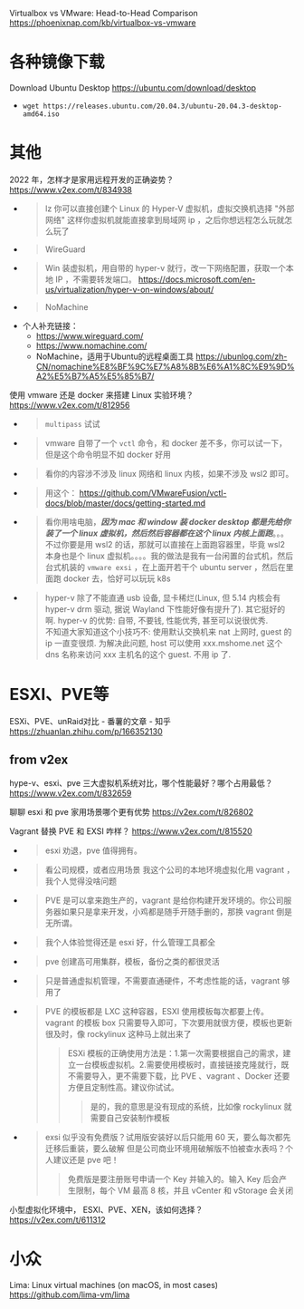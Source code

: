 
Virtualbox vs VMware: Head-to-Head Comparison https://phoenixnap.com/kb/virtualbox-vs-vmware

# 各种镜像下载

Download Ubuntu Desktop https://ubuntu.com/download/desktop
- `wget https://releases.ubuntu.com/20.04.3/ubuntu-20.04.3-desktop-amd64.iso`

# 其他

2022 年，怎样才是家用远程开发的正确姿势？ https://www.v2ex.com/t/834938
- > lz 你可以直接创建个 Linux 的 Hyper-V 虚拟机，虚拟交换机选择 "外部网络" 这样你虚拟机就能直接拿到局域网 ip ，之后你想远程怎么玩就怎么玩了
- > WireGuard
- > Win 装虚拟机，用自带的 hyper-v 就行，改一下网络配置，获取一个本地 IP ，不需要转发端口。 https://docs.microsoft.com/en-us/virtualization/hyper-v-on-windows/about/
- > NoMachine
- 个人补充链接：
  * https://www.wireguard.com/
  * https://www.nomachine.com/
  * NoMachine，适用于Ubuntu的远程桌面工具 https://ubunlog.com/zh-CN/nomachine%E8%BF%9C%E7%A8%8B%E6%A1%8C%E9%9D%A2%E5%B7%A5%E5%85%B7/

使用 vmware 还是 docker 来搭建 Linux 实验环境？ https://www.v2ex.com/t/812956
- > `multipass` 试试
- > vmware 自带了一个 `vctl` 命令，和 docker 差不多，你可以试一下，但是这个命令明显不如 docker 好用
- > 看你的内容涉不涉及 linux 网络和 linux 内核，如果不涉及 wsl2 即可。
- > 用这个： https://github.com/VMwareFusion/vctl-docs/blob/master/docs/getting-started.md
- > 看你用啥电脑，***因为 mac 和 window 装 docker desktop 都是先给你装了一个 linux 虚拟机，然后然后容器都在这个 linux 内核上面跑***。。。不过你要是用 wsl2 的话，那就可以直接在上面跑容器里，毕竟 wsl2 本身也是个 linux 虚拟机。。。。我的做法是我有一台闲置的台式机，然后台式机装的 `vmware exsi` ，在上面开若干个 ubuntu server ，然后在里面跑 docker 去，恰好可以玩玩 k8s
- > hyper-v 除了不能直通 usb 设备, 显卡稀烂(Linux, 但 5.14 内核会有 hyper-v drm 驱动, 据说 Wayland 下性能好像有提升了). 其它挺好的啊. hyper-v 的优势: 自带, 不要钱, 性能优秀, 甚至可以说很优秀. <br> 不知道大家知道这个小技巧不: 使用默认交换机来 nat 上网时, guest 的 ip 一直变很烦. 为解决此问题, host 可以使用 xxx.mshome.net 这个 dns 名称来访问 xxx 主机名的这个 guest. 不用 ip 了.

# ESXI、PVE等

ESXi、PVE、unRaid对比 - 番薯的文章 - 知乎 https://zhuanlan.zhihu.com/p/166352130

## from v2ex

hype-v、esxi、pve 三大虚拟机系统对比，哪个性能最好？哪个占用最低？ https://www.v2ex.com/t/832659

聊聊 esxi 和 pve 家用场景哪个更有优势 https://v2ex.com/t/826802

Vagrant 替换 PVE 和 EXSI 咋样？ https://www.v2ex.com/t/815520
- > esxi 劝退，pve 值得拥有。
- > 看公司规模，或者应用场景 我这个公司的本地环境虚拟化用 vagrant ，我个人觉得没啥问题
- > PVE 是可以拿来跑生产的，vagrant 是给你构建开发环境的。你公司服务器如果只是拿来开发，小鸡都是随手开随手删的，那换 vagrant 倒是无所谓。
- > 我个人体验觉得还是 esxi 好，什么管理工具都全
- > pve 创建高可用集群，模板，备份之类的都很灵活
- > 只是普通虚拟机管理，不需要直通硬件，不考虑性能的话，vagrant 够用了
- > PVE 的模板都是 LXC 这种容器，ESXI 使用模板每次都要上传。vagrant 的模板 box 只需要导入即可，下次要用就很方便，模板也更新很及时，像 rockylinux 这种马上就出来了
  >> ESXi 模板的正确使用方法是：1.第一次需要根据自己的需求，建立一台模板虚拟机。2.需要使用模板时，直接链接克隆就行，既不需要导入，更不需要下载，比 PVE 、vagrant 、Docker 还要方便且定制性高。建议你试试。
  >>> 是的，我的意思是没有现成的系统，比如像 rockylinux 就需要自己安装制作模板
- > exsi 似乎没有免费版？试用版安装好以后只能用 60 天，要么每次都先迁移后重装，要么破解 但是公司商业环境用破解版不怕被查水表吗？个人建议还是 pve 吧！
  >> 免费版是要注册账号申请一个 Key 并输入的。输入 Key 后会产生限制，每个 VM 最高 8 核，并且 vCenter 和 vStorage 会关闭

小型虚拟化环境中， ESXI、PVE、XEN，该如何选择？ https://v2ex.com/t/611312

# 小众

Lima: Linux virtual machines (on macOS, in most cases) https://github.com/lima-vm/lima
